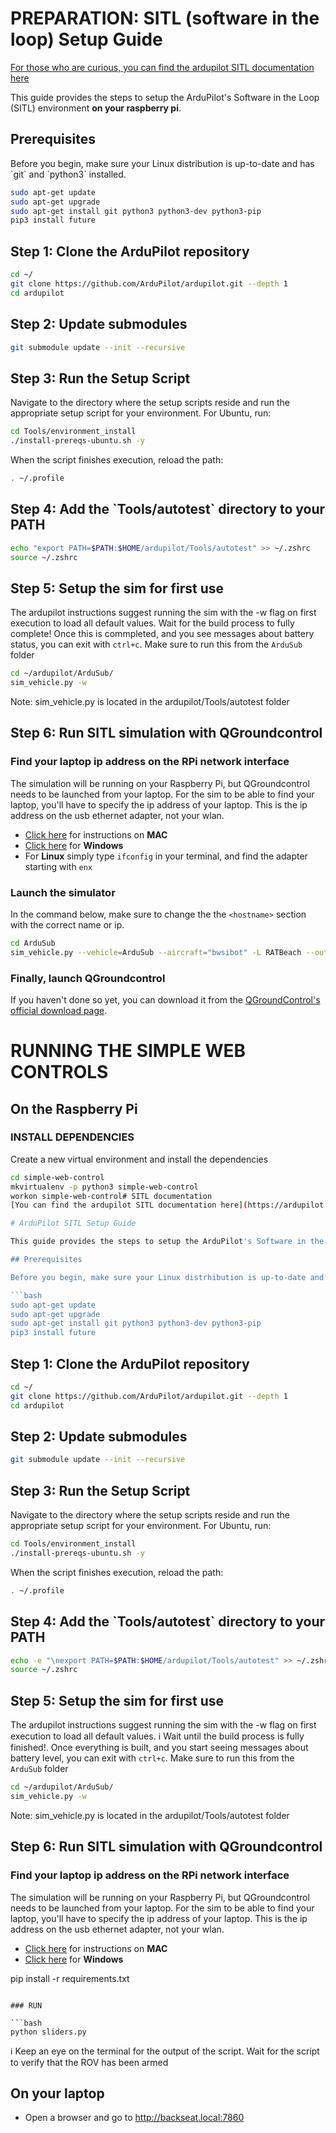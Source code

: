 
# PREPARATION: SITL (software in the loop) Setup Guide
[For those who are curious, you can find the ardupilot SITL documentation here](https://ardupilot.org/dev/docs/sitl-simulator-software-in-the-loop.html)


This guide provides the steps to setup the ArduPilot's Software in the Loop (SITL) environment **on your raspberry pi**.

## Prerequisites

Before you begin, make sure your Linux distribution is up-to-date and has \`git\` and \`python3\` installed. 

```bash
sudo apt-get update
sudo apt-get upgrade
sudo apt-get install git python3 python3-dev python3-pip
pip3 install future
```

## Step 1: Clone the ArduPilot repository

```bash
cd ~/
git clone https://github.com/ArduPilot/ardupilot.git --depth 1
cd ardupilot
```

## Step 2: Update submodules

```bash
git submodule update --init --recursive
```

## Step 3: Run the Setup Script

Navigate to the directory where the setup scripts reside and run the appropriate setup script for your environment. For Ubuntu, run:

```bash
cd Tools/environment_install
./install-prereqs-ubuntu.sh -y
```

When the script finishes execution, reload the path:

```bash
. ~/.profile
```

## Step 4: Add the \`Tools/autotest\` directory to your PATH

```bash
echo "export PATH=$PATH:$HOME/ardupilot/Tools/autotest" >> ~/.zshrc
source ~/.zshrc
```

## Step 5: Setup the sim for first use
The ardupilot instructions suggest running the sim with the -w flag on first execution to load all default values. 
Wait for the build process to fully complete! 
Once this is commpleted, and you see messages about battery status, you can exit with `ctrl+c`.
Make sure to run this from the `ArduSub` folder
```bash
cd ~/ardupilot/ArduSub/
sim_vehicle.py -w
```

Note: sim_vehicle.py is located in the ardupilot/Tools/autotest folder

## Step 6: Run SITL simulation with QGroundcontrol

### Find your laptop ip address on the RPi network interface
The simulation will be running on your Raspberry Pi, but QGroundcontrol needs to be launched from your laptop.
For the sim to be able to find your laptop, you'll have to specify the ip address of your laptop. This is the ip address on the usb ethernet adapter, not your wlan.
- [Click here](https://support.apple.com/guide/mac-help/find-your-computers-name-and-network-address-mchlp1177/mac) for instructions on **MAC**
- [Click here](https://www.montana.edu/uit/ip/find-info-win.html) for **Windows**
- For **Linux** simply type `ifconfig` in your terminal, and find the adapter starting with `enx`
### Launch the simulator

In the command below, make sure to change the the `<hostname>` section with the correct name or ip.

```bash
cd ArduSub
sim_vehicle.py --vehicle=ArduSub --aircraft="bwsibot" -L RATBeach --out=udp:<hostname>:14550
```

### Finally, launch QGroundcontrol
If you haven't done so yet, you can download it from the [QGroundControl's official download page](https://docs.qgroundcontrol.com/master/en/getting_started/download_and_install.html).


# RUNNING THE SIMPLE WEB CONTROLS

## On the Raspberry Pi

### INSTALL DEPENDENCIES

Create a new virtual environment and install the dependencies

```bash
cd simple-web-control
mkvirtualenv -p python3 simple-web-control
workon simple-web-control# SITL documentation
[You can find the ardupilot SITL documentation here](https://ardupilot.org/dev/docs/sitl-simulator-software-in-the-loop.html)

# ArduPilot SITL Setup Guide

This guide provides the steps to setup the ArduPilot's Software in the Loop (SITL) environment on Ubuntu Linux.

## Prerequisites

Before you begin, make sure your Linux distrhibution is up-to-date and has \`git\` and \`python3\` installed. 

```bash
sudo apt-get update
sudo apt-get upgrade
sudo apt-get install git python3 python3-dev python3-pip
pip3 install future
```

## Step 1: Clone the ArduPilot repository

```bash
cd ~/
git clone https://github.com/ArduPilot/ardupilot.git --depth 1
cd ardupilot
```

## Step 2: Update submodules

```bash
git submodule update --init --recursive
```

## Step 3: Run the Setup Script

Navigate to the directory where the setup scripts reside and run the appropriate setup script for your environment. For Ubuntu, run:

```bash
cd Tools/environment_install
./install-prereqs-ubuntu.sh -y
```

When the script finishes execution, reload the path:

```bash
. ~/.profile
```

## Step 4: Add the \`Tools/autotest\` directory to your PATH

```bash
echo -e "\nexport PATH=$PATH:$HOME/ardupilot/Tools/autotest" >> ~/.zshrc
source ~/.zshrc
```

## Step 5: Setup the sim for first use
The ardupilot instructions suggest running the sim with the -w flag on first execution to load all default values. 
:information_source: Wait until the build process is fully finished!. 
Once everything is built, and you start seeing messages about battery level, you can exit with `ctrl+c`.
Make sure to run this from the `ArduSub` folder
```bash
cd ~/ardupilot/ArduSub/
sim_vehicle.py -w
```

Note: sim_vehicle.py is located in the ardupilot/Tools/autotest folder

## Step 6: Run SITL simulation with QGroundcontrol

### Find your laptop ip address on the RPi network interface
The simulation will be running on your Raspberry Pi, but QGroundcontrol needs to be launched from your laptop.
For the sim to be able to find your laptop, you'll have to specify the ip address of your laptop. This is the ip address on the usb ethernet adapter, not your wlan.
- [Click here](https://support.apple.com/guide/mac-help/find-your-computers-name-and-network-address-mchlp1177/mac) for instructions on **MAC**
- [Click here](https://www.montana.edu/uit/ip/find-info-win.html) for **Windows**

pip install -r requirements.txt
```

### RUN

```bash
python sliders.py
```

:information_source: Keep an eye on the terminal for the output of the script. Wait for the script to verify that the ROV has been armed

## On your laptop

- Open a browser and go to http://backseat.local:7860
